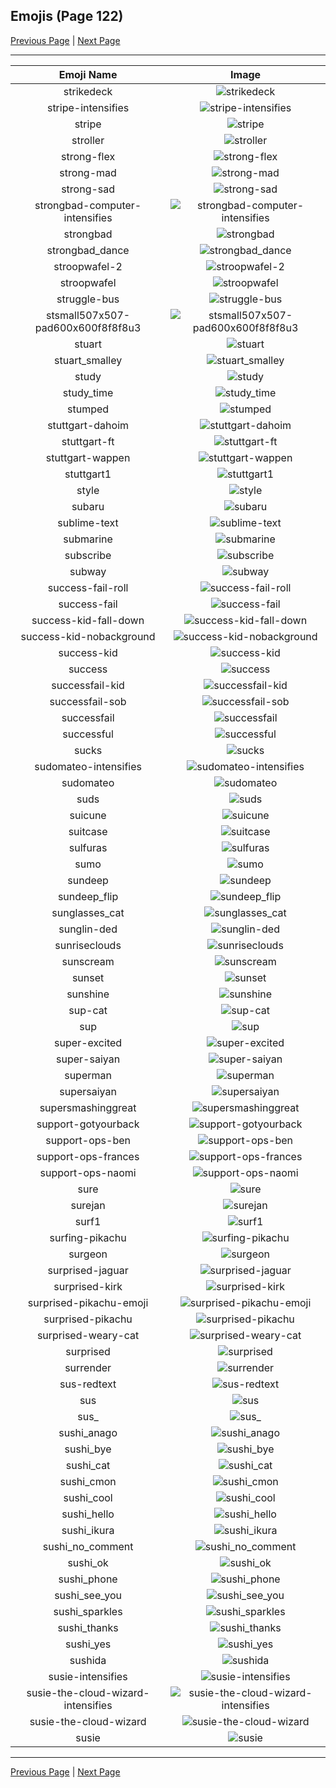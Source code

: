 
## Emojis (Page 122)

[Previous Page](/docs/hc/page-s-0121.md)
  | [Next Page](/docs/hc/page-s-0123.md)

<hr />

|Emoji Name|Image|
| :-: | :-: |
|strikedeck| ![strikedeck](/emojis/hc/strikedeck.png)|
|stripe-intensifies| ![stripe-intensifies](/emojis/hc/stripe-intensifies.gif)|
|stripe| ![stripe](/emojis/hc/stripe.png)|
|stroller| ![stroller](/emojis/hc/stroller.gif)|
|strong-flex| ![strong-flex](/emojis/hc/strong-flex.png)|
|strong-mad| ![strong-mad](/emojis/hc/strong-mad.png)|
|strong-sad| ![strong-sad](/emojis/hc/strong-sad.png)|
|strongbad-computer-intensifies| ![strongbad-computer-intensifies](/emojis/hc/strongbad-computer-intensifies.gif)|
|strongbad| ![strongbad](/emojis/hc/strongbad.png)|
|strongbad_dance| ![strongbad_dance](/emojis/hc/strongbad_dance.gif)|
|stroopwafel-2| ![stroopwafel-2](/emojis/hc/stroopwafel-2.png)|
|stroopwafel| ![stroopwafel](/emojis/hc/stroopwafel.png)|
|struggle-bus| ![struggle-bus](/emojis/hc/struggle-bus.png)|
|stsmall507x507-pad600x600f8f8f8u3| ![stsmall507x507-pad600x600f8f8f8u3](/emojis/hc/stsmall507x507-pad600x600f8f8f8u3.jpg)|
|stuart| ![stuart](/emojis/hc/stuart.png)|
|stuart_smalley| ![stuart_smalley](/emojis/hc/stuart_smalley.jpg)|
|study| ![study](/emojis/hc/study.png)|
|study_time| ![study_time](/emojis/hc/study_time.png)|
|stumped| ![stumped](/emojis/hc/stumped.png)|
|stuttgart-dahoim| ![stuttgart-dahoim](/emojis/hc/stuttgart-dahoim.png)|
|stuttgart-ft| ![stuttgart-ft](/emojis/hc/stuttgart-ft.png)|
|stuttgart-wappen| ![stuttgart-wappen](/emojis/hc/stuttgart-wappen.png)|
|stuttgart1| ![stuttgart1](/emojis/hc/stuttgart1.png)|
|style| ![style](/emojis/hc/style.gif)|
|subaru| ![subaru](/emojis/hc/subaru.png)|
|sublime-text| ![sublime-text](/emojis/hc/sublime-text.png)|
|submarine| ![submarine](/emojis/hc/submarine.png)|
|subscribe| ![subscribe](/emojis/hc/subscribe.png)|
|subway| ![subway](/emojis/hc/subway.png)|
|success-fail-roll| ![success-fail-roll](/emojis/hc/success-fail-roll.gif)|
|success-fail| ![success-fail](/emojis/hc/success-fail.png)|
|success-kid-fall-down| ![success-kid-fall-down](/emojis/hc/success-kid-fall-down.gif)|
|success-kid-nobackground| ![success-kid-nobackground](/emojis/hc/success-kid-nobackground.png)|
|success-kid| ![success-kid](/emojis/hc/success-kid.png)|
|success| ![success](/emojis/hc/success.png)|
|successfail-kid| ![successfail-kid](/emojis/hc/successfail-kid.gif)|
|successfail-sob| ![successfail-sob](/emojis/hc/successfail-sob.png)|
|successfail| ![successfail](/emojis/hc/successfail.png)|
|successful| ![successful](/emojis/hc/successful.png)|
|sucks| ![sucks](/emojis/hc/sucks.png)|
|sudomateo-intensifies| ![sudomateo-intensifies](/emojis/hc/sudomateo-intensifies.gif)|
|sudomateo| ![sudomateo](/emojis/hc/sudomateo.png)|
|suds| ![suds](/emojis/hc/suds.jpg)|
|suicune| ![suicune](/emojis/hc/suicune.gif)|
|suitcase| ![suitcase](/emojis/hc/suitcase.png)|
|sulfuras| ![sulfuras](/emojis/hc/sulfuras.png)|
|sumo| ![sumo](/emojis/hc/sumo.png)|
|sundeep| ![sundeep](/emojis/hc/sundeep.png)|
|sundeep_flip| ![sundeep_flip](/emojis/hc/sundeep_flip.gif)|
|sunglasses_cat| ![sunglasses_cat](/emojis/hc/sunglasses_cat.png)|
|sunglin-ded| ![sunglin-ded](/emojis/hc/sunglin-ded.gif)|
|sunriseclouds| ![sunriseclouds](/emojis/hc/sunriseclouds.png)|
|sunscream| ![sunscream](/emojis/hc/sunscream.png)|
|sunset| ![sunset](/emojis/hc/sunset.gif)|
|sunshine| ![sunshine](/emojis/hc/sunshine.gif)|
|sup-cat| ![sup-cat](/emojis/hc/sup-cat.jpg)|
|sup| ![sup](/emojis/hc/sup.png)|
|super-excited| ![super-excited](/emojis/hc/super-excited.png)|
|super-saiyan| ![super-saiyan](/emojis/hc/super-saiyan.gif)|
|superman| ![superman](/emojis/hc/superman.jpg)|
|supersaiyan| ![supersaiyan](/emojis/hc/supersaiyan.gif)|
|supersmashinggreat| ![supersmashinggreat](/emojis/hc/supersmashinggreat.gif)|
|support-gotyourback| ![support-gotyourback](/emojis/hc/support-gotyourback.png)|
|support-ops-ben| ![support-ops-ben](/emojis/hc/support-ops-ben.jpg)|
|support-ops-frances| ![support-ops-frances](/emojis/hc/support-ops-frances.jpg)|
|support-ops-naomi| ![support-ops-naomi](/emojis/hc/support-ops-naomi.jpg)|
|sure| ![sure](/emojis/hc/sure.png)|
|surejan| ![surejan](/emojis/hc/surejan.jpg)|
|surf1| ![surf1](/emojis/hc/surf1.png)|
|surfing-pikachu| ![surfing-pikachu](/emojis/hc/surfing-pikachu.gif)|
|surgeon| ![surgeon](/emojis/hc/surgeon.png)|
|surprised-jaguar| ![surprised-jaguar](/emojis/hc/surprised-jaguar.png)|
|surprised-kirk| ![surprised-kirk](/emojis/hc/surprised-kirk.gif)|
|surprised-pikachu-emoji| ![surprised-pikachu-emoji](/emojis/hc/surprised-pikachu-emoji.png)|
|surprised-pikachu| ![surprised-pikachu](/emojis/hc/surprised-pikachu.png)|
|surprised-weary-cat| ![surprised-weary-cat](/emojis/hc/surprised-weary-cat.gif)|
|surprised| ![surprised](/emojis/hc/surprised.gif)|
|surrender| ![surrender](/emojis/hc/surrender.gif)|
|sus-redtext| ![sus-redtext](/emojis/hc/sus-redtext.png)|
|sus| ![sus](/emojis/hc/sus.jpg)|
|sus_| ![sus_](/emojis/hc/sus_.png)|
|sushi_anago| ![sushi_anago](/emojis/hc/sushi_anago.png)|
|sushi_bye| ![sushi_bye](/emojis/hc/sushi_bye.png)|
|sushi_cat| ![sushi_cat](/emojis/hc/sushi_cat.png)|
|sushi_cmon| ![sushi_cmon](/emojis/hc/sushi_cmon.png)|
|sushi_cool| ![sushi_cool](/emojis/hc/sushi_cool.png)|
|sushi_hello| ![sushi_hello](/emojis/hc/sushi_hello.png)|
|sushi_ikura| ![sushi_ikura](/emojis/hc/sushi_ikura.png)|
|sushi_no_comment| ![sushi_no_comment](/emojis/hc/sushi_no_comment.png)|
|sushi_ok| ![sushi_ok](/emojis/hc/sushi_ok.png)|
|sushi_phone| ![sushi_phone](/emojis/hc/sushi_phone.png)|
|sushi_see_you| ![sushi_see_you](/emojis/hc/sushi_see_you.png)|
|sushi_sparkles| ![sushi_sparkles](/emojis/hc/sushi_sparkles.png)|
|sushi_thanks| ![sushi_thanks](/emojis/hc/sushi_thanks.png)|
|sushi_yes| ![sushi_yes](/emojis/hc/sushi_yes.png)|
|sushida| ![sushida](/emojis/hc/sushida.png)|
|susie-intensifies| ![susie-intensifies](/emojis/hc/susie-intensifies.gif)|
|susie-the-cloud-wizard-intensifies| ![susie-the-cloud-wizard-intensifies](/emojis/hc/susie-the-cloud-wizard-intensifies.gif)|
|susie-the-cloud-wizard| ![susie-the-cloud-wizard](/emojis/hc/susie-the-cloud-wizard.jpg)|
|susie| ![susie](/emojis/hc/susie.png)|

<hr/>

[Previous Page](/docs/hc/page-s-0121.md)
  | [Next Page](/docs/hc/page-s-0123.md)
